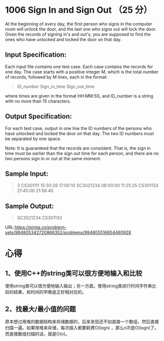 # 1006 Sign In and Sign Out （25 分）
At the beginning of every day, the first person who signs in the computer room will unlock the door, and the last one who signs out will lock the door. Given the records of signing in's and out's, you are supposed to find the ones who have unlocked and locked the door on that day.

## Input Specification:
Each input file contains one test case. Each case contains the records for one day. The case starts with a positive integer M, which is the total number of records, followed by M lines, each in the format:

>ID_number Sign_in_time Sign_out_time

where times are given in the format HH:MM:SS, and ID_number is a string with no more than 15 characters.

## Output Specification:
For each test case, output in one line the ID numbers of the persons who have unlocked and locked the door on that day. The two ID numbers must be separated by one space.

Note: It is guaranteed that the records are consistent. That is, the sign in time must be earlier than the sign out time for each person, and there are no two persons sign in or out at the same moment.

## Sample Input:
>3
>CS301111 15:30:28 17:00:10
>SC3021234 08:00:00 11:25:25
>CS301133 21:45:00 21:58:40
## Sample Output:
>SC3021234 CS301133

URL:https://pintia.cn/problem-sets/994805342720868352/problems/994805516654460928

# 心得
## 1、使用C++的string类可以很方便地输入和比较
使用string类可以很方便地输入输出；另一方面，使用string类进行时间字符串比较的结果，和时间的早晚是正好相对应的。
## 2、找最大/最小值的问题
原本想过用堆的数据结构来存储数据的，后来发现还不如直接一个数组，然后直接扫描一遍。如果用堆来存储，每次插入都要耗费O(logn)
，那么n次是O(logn)了。而直接数组扫描的话，就是O(n)。